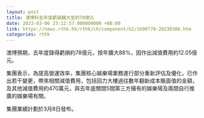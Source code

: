 ```yaml
---
layout: post
title: 澳博料去年度虧損擴大至約78億元
date: 2023-03-06 23:12:57.000000000 +08:00
link: https://news.rthk.hk/rthk/ch/component/k2/1690770-20230306.htm
categories: rthk
---
```


澳博預期，去年度錄得虧損約78億元，按年擴大88%，因作出減值費用約12.05億元。

集團表示，為提高營運效率，集團核心娛樂場業務進行部分重新評估及優化，已作出若干變更，帶來相關減值費用，包括回力大樓過往數年翻新成本賬面值的金額，及其他減值費用約470萬元，與去年底關閉5間第三方擁有的娛樂場及兩間自行推廣的娛樂場有關。

集團業績計劃於3月8日發布。
